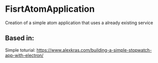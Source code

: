 # FisrtAtomApplication

Creation of a simple atom application that uses a already existing service

## Based in:

Simple toturial:
https://www.alexkras.com/building-a-simple-stopwatch-app-with-electron/
